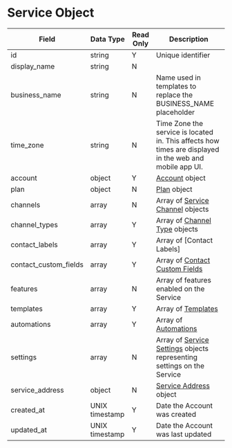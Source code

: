 # Service Object

Field | Data Type | Read Only | Description
--- | --- | --- | --- 
id | string | Y | Unique identifier
display_name | string | N | 
business_name |  string | N | Name used in templates to replace the BUSINESS_NAME placeholder
time_zone | string | N | Time Zone the service is located in.  This affects how times are displayed in the web and mobile app UI.
account | object | Y | [Account] object
plan | object | N | [Plan] object
channels | array | N | Array of [Service Channel] objects
channel_types | array | Y | Array of [Channel Type] objects
contact_labels | array | Y | Array of [Contact Labels]
contact_custom_fields | array | Y | Array of [Contact Custom Fields]
features | array | N | Array of features enabled on the Service
templates | array | Y | Array of [Templates]
automations | array | Y | Array of [Automations]
settings | array | N | Array of [Service Settings] objects representing settings on the Service
service_address | object | N | [Service Address] object
created_at | UNIX timestamp | Y | Date the Account was created
updated_at | UNIX timestamp | Y | Date the Account was last updated

[Account]: /accounts/README.md
[Plan]: /plans/README.md
[Service Channel]: /service_channels/README.md
[Channel Type]: /channel_types/README.md
[Service Settings]: /service_settings/README.md
[Service Address]: /service_addresses/README.md
[Contact Label]: /labels/README.md
[Contact Custom Fields]: /contact_custom_fields/README.md
[Templates]: /templates/README.md
[Automations]: /automations/README.md
